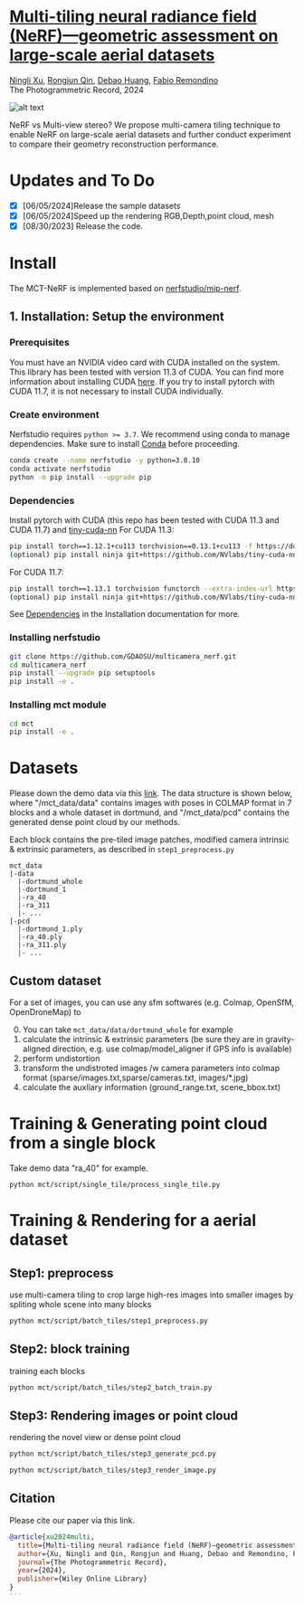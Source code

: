 # [Multi-tiling neural radiance field (NeRF)—geometric assessment on large-scale aerial datasets](https://arxiv.org/abs/2310.00530) 
[Ningli Xu](https://ninglixu.github.io/), [Rongjun Qin](https://u.osu.edu/qin.324/), [Debao Huang](https://debaohuang.github.io/), [Fabio Remondino](https://3dom.fbk.eu/people/profile/remondino)  
The Photogrammetric Record, 2024  

![alt text](comparison.png "Comparison between ours and SOTA MVS methods")

NeRF vs Multi-view stereo? We propose multi-camera tiling technique to enable NeRF on large-scale aerial datasets and further conduct experiment to compare their geometry reconstruction performance.

# Updates and To Do 
- [x] [06/05/2024]Release the sample datasets   
- [x] [06/05/2024]Speed up the rendering RGB,Depth,point cloud, mesh  
- [x] [08/30/2023] Release the code.  

# Install
The MCT-NeRF is implemented based on [nerfstudio/mip-nerf](https://github.com/nerfstudio-project/nerfstudio). 
## 1. Installation: Setup the environment
### Prerequisites
You must have an NVIDIA video card with CUDA installed on the system. This library has been tested with version 11.3 of CUDA. You can find more information about installing CUDA [here](https://docs.nvidia.com/cuda/cuda-quick-start-guide/index.html).
If you try to install pytorch with CUDA 11.7, it is not necessary to install CUDA individually.
### Create environment
Nerfstudio requires `python >= 3.7`. We recommend using conda to manage dependencies. Make sure to install [Conda](https://docs.conda.io/en/latest/miniconda.html) before proceeding.
```bash
conda create --name nerfstudio -y python=3.8.10
conda activate nerfstudio
python -m pip install --upgrade pip
```
### Dependencies
Install pytorch with CUDA (this repo has been tested with CUDA 11.3 and CUDA 11.7) and [tiny-cuda-nn](https://github.com/NVlabs/tiny-cuda-nn)
For CUDA 11.3:
```bash
pip install torch==1.12.1+cu113 torchvision==0.13.1+cu113 -f https://download.pytorch.org/whl/torch_stable.html
(optional) pip install ninja git+https://github.com/NVlabs/tiny-cuda-nn/#subdirectory=bindings/torch
```
For CUDA 11.7:
```bash
pip install torch==1.13.1 torchvision functorch --extra-index-url https://download.pytorch.org/whl/cu117
(optional) pip install ninja git+https://github.com/NVlabs/tiny-cuda-nn/#subdirectory=bindings/torch
```
See [Dependencies](https://github.com/nerfstudio-project/nerfstudio/blob/main/docs/quickstart/installation.md#dependencies)
in the Installation documentation for more.
### Installing nerfstudio
```bash
git clone https://github.com/GDAOSU/multicamera_nerf.git
cd multicamera_nerf
pip install --upgrade pip setuptools
pip install -e .
```
### Installing mct module
```bash
cd mct
pip install -e .
```
# Datasets
Please down the demo data via this [link](https://buckeyemailosu-my.sharepoint.com/:u:/g/personal/xu_3961_buckeyemail_osu_edu/EQPWDZYSurRKj2pNDYfvdjAB-_lTkBTkGFbmEZJj66iprQ?e=KhaxWc). The data structure is shown below, where "/mct_data/data" contains images with poses in COLMAP format in 7 blocks and a whole dataset in dortmund, and "/mct_data/pcd" contains the generated dense point cloud by our methods.

Each block contains the pre-tiled image patches, modified camera intrinsic & extrinsic parameters, as described in `step1_preprocess.py`
```
mct_data
|-data
  |-dortmund_whole
  |-dortmund_1
  |-ra_40
  |-ra_311
  |- ...
|-pcd
  |-dortmund_1.ply
  |-ra_40.ply
  |-ra_311.ply
  |- ...
```

## Custom dataset
For a set of images, you can use any sfm softwares (e.g. Colmap, OpenSfM, OpenDroneMap) to 

0. You can take `mct_data/data/dortmund_whole` for example
1. calculate the intrinsic & extrinsic parameters (be sure they are in gravity-aligned direction, e.g. use colmap/model_aligner if GPS info is available)
2. perform undistortion
3. transform the undistroted images /w camera parameters into colmap format (sparse/images.txt,sparse/cameras.txt, images/*.jpg)
4. calculate the auxliary information (ground_range.txt, scene_bbox.txt)

# Training & Generating point cloud from a single block
Take demo data "ra_40" for example.
```
python mct/script/single_tile/process_single_tile.py
```


# Training & Rendering for a aerial dataset
## Step1: preprocess   
use multi-camera tiling to crop large high-res images into smaller images by spliting whole scene into many blocks  
```bash
python mct/script/batch_tiles/step1_preprocess.py
```

## Step2: block training  
training each blocks  
```bash
python mct/script/batch_tiles/step2_batch_train.py
```

## Step3: Rendering images or point cloud  
rendering the novel view or dense point cloud   
```bash
python mct/script/batch_tiles/step3_generate_pcd.py  
```
```bash
python mct/script/batch_tiles/step3_render_image.py  
```

## Citation
Please cite our paper via this link.
```bibtex
@article{xu2024multi,
  title={Multi-tiling neural radiance field (NeRF)—geometric assessment on large-scale aerial datasets},
  author={Xu, Ningli and Qin, Rongjun and Huang, Debao and Remondino, Fabio},
  journal={The Photogrammetric Record},
  year={2024},
  publisher={Wiley Online Library}
}
'''

